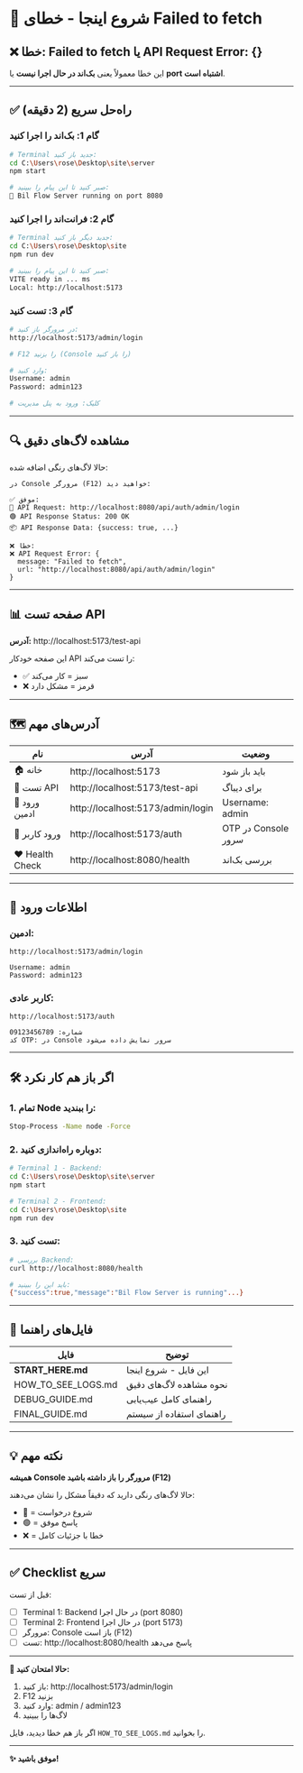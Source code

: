# 🚀 شروع اینجا - خطای Failed to fetch

## ❌ خطا: Failed to fetch یا API Request Error: {}

این خطا معمولاً یعنی **بک‌اند در حال اجرا نیست** یا **port اشتباه است**.

---

## ✅ راه‌حل سریع (2 دقیقه)

### گام 1: بک‌اند را اجرا کنید

```bash
# Terminal جدید باز کنید:
cd C:\Users\rose\Desktop\site\server
npm start

# صبر کنید تا این پیام را ببینید:
🚀 Bil Flow Server running on port 8080
```

### گام 2: فرانت‌اند را اجرا کنید

```bash
# Terminal جدید دیگر باز کنید:
cd C:\Users\rose\Desktop\site
npm run dev

# صبر کنید تا این پیام را ببینید:
VITE ready in ... ms
Local: http://localhost:5173
```

### گام 3: تست کنید

```bash
# در مرورگر باز کنید:
http://localhost:5173/admin/login

# F12 را بزنید (Console را باز کنید)

# وارد کنید:
Username: admin
Password: admin123

# کلیک: ورود به پنل مدیریت
```

---

## 🔍 مشاهده لاگ‌های دقیق

حالا لاگ‌های رنگی اضافه شده:

```
در Console مرورگر (F12) خواهید دید:

✅ موفق:
🔵 API Request: http://localhost:8080/api/auth/admin/login
🟢 API Response Status: 200 OK
📦 API Response Data: {success: true, ...}

❌ خطا:
❌ API Request Error: {
  message: "Failed to fetch",
  url: "http://localhost:8080/api/auth/admin/login"
}
```

---

## 📊 صفحه تست API

**آدرس:** http://localhost:5173/test-api

این صفحه خودکار API را تست می‌کند:
- ✅ سبز = کار می‌کند
- ❌ قرمز = مشکل دارد

---

## 🗺️ آدرس‌های مهم

| نام | آدرس | وضعیت |
|-----|------|-------|
| 🏠 خانه | http://localhost:5173 | باید باز شود |
| 🧪 تست API | http://localhost:5173/test-api | برای دیباگ |
| 🔐 ورود ادمین | http://localhost:5173/admin/login | Username: admin |
| 👤 ورود کاربر | http://localhost:5173/auth | OTP در Console سرور |
| ❤️ Health Check | http://localhost:8080/health | بررسی بک‌اند |

---

## 🔑 اطلاعات ورود

### ادمین:
```
http://localhost:5173/admin/login

Username: admin
Password: admin123
```

### کاربر عادی:
```
http://localhost:5173/auth

شماره: 09123456789
کد OTP: در Console سرور نمایش داده می‌شود
```

---

## 🛠️ اگر باز هم کار نکرد

### 1. تمام Node را ببندید:
```bash
Stop-Process -Name node -Force
```

### 2. دوباره راه‌اندازی کنید:
```bash
# Terminal 1 - Backend:
cd C:\Users\rose\Desktop\site\server
npm start

# Terminal 2 - Frontend:
cd C:\Users\rose\Desktop\site  
npm run dev
```

### 3. تست کنید:
```bash
# بررسی Backend:
curl http://localhost:8080/health

# باید این را ببینید:
{"success":true,"message":"Bil Flow Server is running"...}
```

---

## 📄 فایل‌های راهنما

| فایل | توضیح |
|------|-------|
| **START_HERE.md** | این فایل - شروع اینجا |
| HOW_TO_SEE_LOGS.md | نحوه مشاهده لاگ‌های دقیق |
| DEBUG_GUIDE.md | راهنمای کامل عیب‌یابی |
| FINAL_GUIDE.md | راهنمای استفاده از سیستم |

---

## 💡 نکته مهم

**همیشه Console مرورگر را باز داشته باشید (F12)**

حالا لاگ‌های رنگی دارید که دقیقاً مشکل را نشان می‌دهند:
- 🔵 = شروع درخواست
- 🟢 = پاسخ موفق
- ❌ = خطا با جزئیات کامل

---

## ✅ Checklist سریع

قبل از تست:
- [ ] Terminal 1: Backend در حال اجرا (port 8080)
- [ ] Terminal 2: Frontend در حال اجرا (port 5173)
- [ ] مرورگر: Console باز است (F12)
- [ ] تست: http://localhost:8080/health پاسخ می‌دهد

---

**🎯 حالا امتحان کنید:**

1. باز کنید: http://localhost:5173/admin/login
2. F12 بزنید
3. وارد کنید: admin / admin123
4. لاگ‌ها را ببینید

اگر باز هم خطا دیدید، فایل `HOW_TO_SEE_LOGS.md` را بخوانید.

---

**✨ موفق باشید!**
